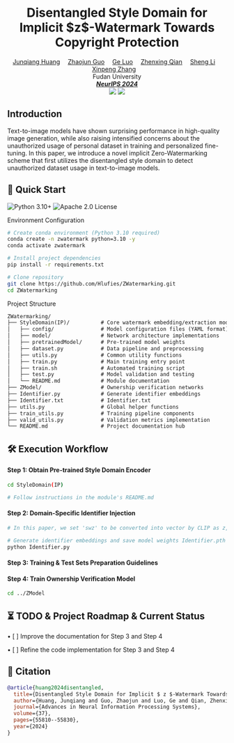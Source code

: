 <h1 align='Center'>Disentangled Style Domain for Implicit  $z$-Watermark Towards Copyright Protection</h1>
<div align='Center'>
    <a href='' target='_blank'>Junqiang Huang</a>&emsp;
    <a href='' target='_blank'>Zhaojun Guo</a>&emsp;
    <a href='' target='_blank'>Ge Luo</a>&emsp;
    <a href='' target='_blank'>Zhenxing Qian</a>&emsp;
    <a href='' target='_blank'>Sheng Li</a>&emsp;
    <a href='' target='_blank'>Xinpeng Zhang</a>&emsp;
</div>
<div align='Center'>
    Fudan University
</div>
<div align='Center'>
<i><strong><a href='[[https://eccv2024.ecva.net](https://neurips.cc/)](https://neurips.cc/)' target='_blank'>NeurIPS 2024</a></strong></i>
</div>


<div align='Center'>
    <a href='https://github.com/Hlufies/ZWatermarking'><img src='https://img.shields.io/badge/Project-Page-Green'></a>
    <a href=''><img src='https://img.shields.io/badge/Paper-Arxiv-red'></a>
</div>


## Introduction

Text-to-image models have shown surprising performance in high-quality image generation, while also raising intensified concerns about the unauthorized usage of personal dataset in training and personalized fine-tuning. In this paper, we introduce a novel implicit Zero-Watermarking scheme that first utilizes the disentangled style domain to detect unauthorized dataset usage in text-to-image models.



## 🚀 Quick Start  
![Python 3.10+](https://img.shields.io/badge/Python-3.10%2B-blue) ![Apache 2.0 License](https://img.shields.io/badge/License-Apache%202.0-green) 

Environment Configuration  
```bash
# Create conda environment (Python 3.10 required)
conda create -n zwatermark python=3.10 -y  
conda activate zwatermark

# Install project dependencies
pip install -r requirements.txt

# Clone repository
git clone https://github.com/Hlufies/ZWatermarking.git
cd ZWatermarking
```

Project Structure  
```markdown
ZWatermarking/
├── StyleDomain(IP)/          # Core watermark embedding/extraction module
│   ├── config/               # Model configuration files (YAML format)
│   ├── model/                # Network architecture implementations
│   ├── pretrainedModel/      # Pre-trained model weights
│   ├── dataset.py            # Data pipeline and preprocessing
│   ├── utils.py              # Common utility functions
│   ├── train.py              # Main training entry point
│   ├── train.sh              # Automated training script
│   ├── test.py               # Model validation and testing
│   └── README.md             # Module documentation
├── ZModel/                   # Ownership verification networks
├── Identifier.py             # Generate identifier embeddings
├── Identifier.txt            # Identifier.txt
├── utils.py                  # Global helper functions
├── train_utils.py            # Training pipeline components
├── valid_utils.py            # Validation metrics implementation
└── README.md                 # Project documentation hub
```

## 🛠️ Execution Workflow

#### Step 1: Obtain Pre-trained Style Domain Encoder
```bash
cd StyleDomain(IP)

# Follow instructions in the module's README.md
```


#### Step 2: Domain-Specific Identifier Injection

```bash
# In this paper, we set 'swz' to be converted into vector by CLIP as z, embedding it into ZModel. 

# Generate identifier embeddings and save model weights Identifier.pth
python Identifier.py
```

#### Step 3: Training & Test Sets Preparation Guidelines


#### Step 4: Train Ownership Verification Model
```bash
cd ../ZModel
```

## ⏳ TODO & Project Roadmap & Current Status  

• [ ] Improve the documentation for Step 3 and Step 4 

• [ ] Refine the code implementation for Step 3 and Step 4
  




## 📜 Citation  
```bibtex
@article{huang2024disentangled,
  title={Disentangled Style Domain for Implicit $ z $-Watermark Towards Copyright Protection},
  author={Huang, Junqiang and Guo, Zhaojun and Luo, Ge and Qian, Zhenxing and Li, Sheng and Zhang, Xinpeng},
  journal={Advances in Neural Information Processing Systems},
  volume={37},
  pages={55810--55830},
  year={2024}
}
```







